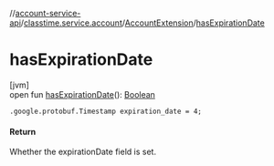 //[account-service-api](../../../index.md)/[classtime.service.account](../index.md)/[AccountExtension](index.md)/[hasExpirationDate](has-expiration-date.md)

# hasExpirationDate

[jvm]\
open fun [hasExpirationDate](has-expiration-date.md)(): [Boolean](https://kotlinlang.org/api/latest/jvm/stdlib/kotlin/-boolean/index.html)

`.google.protobuf.Timestamp expiration_date = 4;`

#### Return

Whether the expirationDate field is set.
